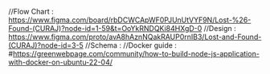 //Flow Chart : https://www.figma.com/board/rbDCWCApWF0PJUnUtVYF9N/Lost-%26-Found-(CURAJ)?node-id=1-59&t=OoYkRNDQKi84HXgD-0
//Design : https://www.figma.com/proto/avA8hAznNQakRAUP0rnIB3/Lost-and-Found-(CURAJ)?node-id=3-5
//Schema : 
//Docker guide : #https://greenwebpage.com/community/how-to-build-node-js-application-with-docker-on-ubuntu-22-04/
 
